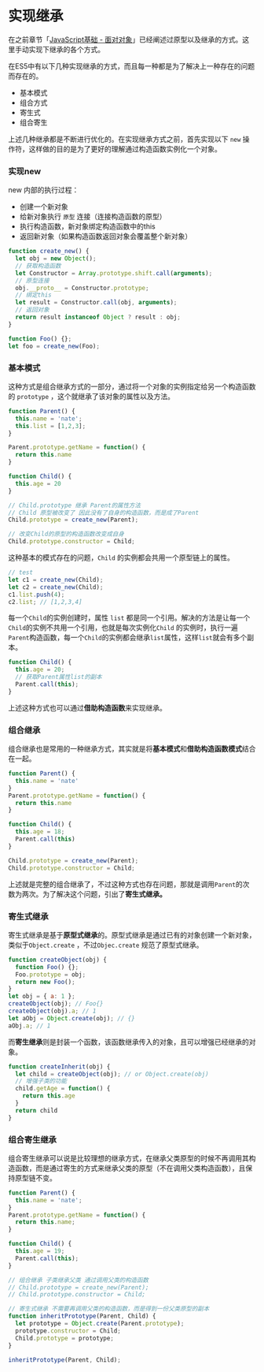 # 实现继承

在之前章节「[JavaScript基础 - 面对对象](<../../javascript-advance/javascript basic/object oriented programming.md#yuan-xing-mo-shi>)」已经阐述过原型以及继承的方式。这里手动实现下继承的各个方式。

在ES5中有以下几种实现继承的方式，而且每一种都是为了解决上一种存在的问题而存在的。

* 基本模式
* 组合方式
* 寄生式
* 组合寄生

上述几种继承都是不断进行优化的。在实现继承方式之前，首先实现以下 `new` 操作符，这样做的目的是为了更好的理解通过构造函数实例化一个对象。

### 实现new

new 内部的执行过程：

* 创建一个新对象
* 给新对象执行 `原型` 连接（连接构造函数的原型）
* 执行构造函数，新对象绑定构造函数中的this
* 返回新对象（如果构造函数返回对象会覆盖整个新对象）

```javascript
function create_new() {
  let obj = new Object();
  // 获取构造函数
  let Constructor = Array.prototype.shift.call(arguments);
  // 原型连接
  obj.__proto__ = Constructor.prototype;
  // 绑定this
  let result = Constructor.call(obj, arguments);
  // 返回对象
  return result instanceof Object ? result : obj;
}

function Foo() {};
let foo = create_new(Foo);
```

### 基本模式

这种方式是组合继承方式的一部分，通过将一个对象的实例指定给另一个构造函数的 `prototype` ，这个就继承了该对象的属性以及方法。

```javascript
function Parent() {
  this.name = 'nate';
  this.list = [1,2,3];
}

Parent.prototype.getName = function() {
  return this.name
}

function Child() {
  this.age = 20
}

// Child.prototype 继承 Parent的属性方法
// Child 原型被改变了 因此没有了自身的构造函数，而是成了Parent
Child.prototype = create_new(Parent);

// 改变Child的原型的构造函数改变成自身
Child.prototype.constructor = Child;
```

这种基本的模式存在的问题，`Child` 的实例都会共用一个原型链上的属性。

```javascript
// test
let c1 = create_new(Child);
let c2 = create_new(Child);
c1.list.push(4);
c2.list; // [1,2,3,4]
```

每一个`Child`的实例创建时，属性 `list` 都是同一个引用。解决的方法是让每一个`Child`的实例不共用一个引用，也就是每次实例化`Child` 的实例时，执行一遍`Parent`构造函数，每一个`Child`的实例都会继承`list`属性，这样`list`就会有多个副本。

```javascript
function Child() {
  this.age = 20;
  // 获取Parent属性list的副本
  Parent.call(this);
}
```

上述这种方式也可以通过**借助构造函数**来实现继承。

### 组合继承

组合继承也是常用的一种继承方式，其实就是将**基本模式**和**借助构造函数模式**结合在一起。

```javascript
function Parent() {
  this.name = 'nate'
}
Parent.prototype.getName = function() {
  return this.name
}

function Child() {
  this.age = 18;
  Parent.call(this)
}

Child.prototype = create_new(Parent);
Child.prototype.constructor = Child;
```

上述就是完整的组合继承了，不过这种方式也存在问题，那就是调用`Parent`的次数为两次。为了解决这个问题，引出了**寄生式继承。**

### **寄生式继承**

寄生式继承是基于**原型式继承**的。原型式继承是通过已有的对象创建一个新对象，类似于`Object.create`  ，不过`Objec.create` 规范了原型式继承。

```javascript
function createObject(obj) {
  function Foo() {};
  Foo.prototype = obj;
  return new Foo();
}
let obj = { a: 1 };
createObject(obj); // Foo{}
createObject(obj).a; // 1
let aObj = Object.create(obj); // {}
aObj.a; // 1
```

而**寄生继承**则是封装一个函数，该函数继承传入的对象，且可以增强已经继承的对象。

```javascript
function createInherit(obj) {
  let child = createObject(obj); // or Object.create(obj)
  // 增强子类的功能
  child.getAge = function() {
    return this.age
  }
  return child
}
```

### 组合寄生继承

组合寄生继承可以说是比较理想的继承方式，在继承父类原型的时候不再调用其构造函数，而是通过寄生的方式来继承父类的原型（不在调用父类构造函数），且保持原型链不变。

```javascript
function Parent() {
  this.name = 'nate';
}
Parent.prototype.getName = function() {
  return this.name;
}

function Child() {
  this.age = 19;
  Parent.call(this);
}

// 组合继承 子类继承父类 通过调用父类的构造函数
// Child.prototype = create_new(Parent);
// Child.prototype.constructor = Child;

// 寄生式继承 不需要再调用父类的构造函数，而是得到一份父类原型的副本
function inheritPrototype(Parent, Child) {
  let prototype = Object.create(Parent.prototype);
  prototype.constructor = Child;
  Child.prototype = prototype;
}

inheritPrototype(Parent, Child);

```



